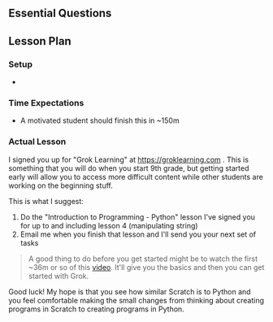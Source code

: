 ## Essential Questions

## Lesson Plan

### Setup

- 

### Time Expectations

- A motivated student should finish this in ~150m

### Actual Lesson 

I signed you up for "Grok Learning" at https://groklearning.com . This is
something that you will do when you start 9th grade, but getting started early
will allow you to access more difficult content while other students are working
on the beginning stuff.

This is what I suggest:
1. Do the "Introduction to Programming - Python" lesson I've signed you for up
   to and including lesson 4 (manipulating string)
2. Email me when you finish that lesson and I'll send you your next set of tasks

> A good thing to do before you get started might be to watch the first ~36m or
so of this [video](https://www.youtube.com/watch?v=kqtD5dpn9C8&authuser=0).
It'll give you the basics and then you can get started with Grok.

Good luck! My hope is that you see how similar Scratch is to Python and you feel
comfortable making the small changes from thinking about creating programs in
Scratch to creating programs in Python.